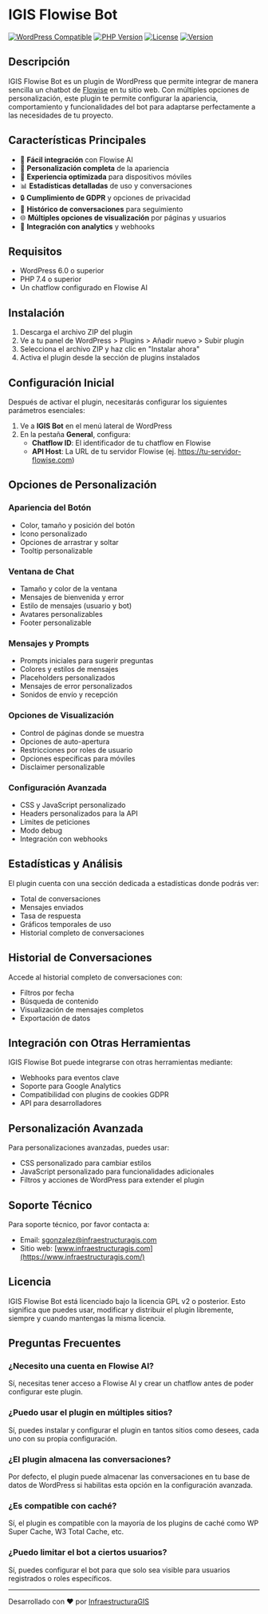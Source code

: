 # IGIS Flowise Bot

[![WordPress Compatible](https://img.shields.io/badge/WordPress-6.0%2B-blue.svg)](https://wordpress.org/)
[![PHP Version](https://img.shields.io/badge/PHP-7.4%2B-purple.svg)](https://www.php.net/)
[![License](https://img.shields.io/badge/License-GPL%20v2-green.svg)](https://www.gnu.org/licenses/gpl-2.0.html)
[![Version](https://img.shields.io/badge/Version-1.1.1-orange.svg)](https://www.infraestructuragis.com/)

## Descripción

IGIS Flowise Bot es un plugin de WordPress que permite integrar de manera sencilla un chatbot de [Flowise](https://flowiseai.com/) en tu sitio web. Con múltiples opciones de personalización, este plugin te permite configurar la apariencia, comportamiento y funcionalidades del bot para adaptarse perfectamente a las necesidades de tu proyecto.

## Características Principales

- 🔌 **Fácil integración** con Flowise AI
- 🎨 **Personalización completa** de la apariencia
- 📱 **Experiencia optimizada** para dispositivos móviles
- 📊 **Estadísticas detalladas** de uso y conversaciones
- 🔒 **Cumplimiento de GDPR** y opciones de privacidad
- 📝 **Histórico de conversaciones** para seguimiento
- 🌐 **Múltiples opciones de visualización** por páginas y usuarios
- 🧩 **Integración con analytics** y webhooks

## Requisitos

- WordPress 6.0 o superior
- PHP 7.4 o superior
- Un chatflow configurado en Flowise AI

## Instalación

1. Descarga el archivo ZIP del plugin
2. Ve a tu panel de WordPress > Plugins > Añadir nuevo > Subir plugin
3. Selecciona el archivo ZIP y haz clic en "Instalar ahora"
4. Activa el plugin desde la sección de plugins instalados

## Configuración Inicial

Después de activar el plugin, necesitarás configurar los siguientes parámetros esenciales:

1. Ve a **IGIS Bot** en el menú lateral de WordPress
2. En la pestaña **General**, configura:
   - **Chatflow ID**: El identificador de tu chatflow en Flowise
   - **API Host**: La URL de tu servidor Flowise (ej. https://tu-servidor-flowise.com)

## Opciones de Personalización

### Apariencia del Botón

- Color, tamaño y posición del botón
- Icono personalizado
- Opciones de arrastrar y soltar
- Tooltip personalizable

### Ventana de Chat

- Tamaño y color de la ventana
- Mensajes de bienvenida y error
- Estilo de mensajes (usuario y bot)
- Avatares personalizables
- Footer personalizable

### Mensajes y Prompts

- Prompts iniciales para sugerir preguntas
- Colores y estilos de mensajes
- Placeholders personalizados
- Mensajes de error personalizados
- Sonidos de envío y recepción

### Opciones de Visualización

- Control de páginas donde se muestra
- Opciones de auto-apertura
- Restricciones por roles de usuario
- Opciones específicas para móviles
- Disclaimer personalizable

### Configuración Avanzada

- CSS y JavaScript personalizado
- Headers personalizados para la API
- Límites de peticiones
- Modo debug
- Integración con webhooks

## Estadísticas y Análisis

El plugin cuenta con una sección dedicada a estadísticas donde podrás ver:

- Total de conversaciones
- Mensajes enviados
- Tasa de respuesta
- Gráficos temporales de uso
- Historial completo de conversaciones

## Historial de Conversaciones

Accede al historial completo de conversaciones con:

- Filtros por fecha
- Búsqueda de contenido
- Visualización de mensajes completos
- Exportación de datos

## Integración con Otras Herramientas

IGIS Flowise Bot puede integrarse con otras herramientas mediante:

- Webhooks para eventos clave
- Soporte para Google Analytics
- Compatibilidad con plugins de cookies GDPR
- API para desarrolladores

## Personalización Avanzada

Para personalizaciones avanzadas, puedes usar:

- CSS personalizado para cambiar estilos
- JavaScript personalizado para funcionalidades adicionales
- Filtros y acciones de WordPress para extender el plugin

## Soporte Técnico

Para soporte técnico, por favor contacta a:

- Email: [sgonzalez@infraestructuragis.com](mailto:sgonzalez@infraestructuragis.com)
- Sitio web: [www.infraestructuragis.com](https://www.infraestructuragis.com/)

## Licencia

IGIS Flowise Bot está licenciado bajo la licencia GPL v2 o posterior. Esto significa que puedes usar, modificar y distribuir el plugin libremente, siempre y cuando mantengas la misma licencia.

## Preguntas Frecuentes

### ¿Necesito una cuenta en Flowise AI?

Sí, necesitas tener acceso a Flowise AI y crear un chatflow antes de poder configurar este plugin.

### ¿Puedo usar el plugin en múltiples sitios?

Sí, puedes instalar y configurar el plugin en tantos sitios como desees, cada uno con su propia configuración.

### ¿El plugin almacena las conversaciones?

Por defecto, el plugin puede almacenar las conversaciones en tu base de datos de WordPress si habilitas esta opción en la configuración avanzada.

### ¿Es compatible con caché?

Sí, el plugin es compatible con la mayoría de los plugins de caché como WP Super Cache, W3 Total Cache, etc.

### ¿Puedo limitar el bot a ciertos usuarios?

Sí, puedes configurar el bot para que solo sea visible para usuarios registrados o roles específicos.

---

Desarrollado con ❤️ por [InfraestructuraGIS](https://www.infraestructuragis.com/)
